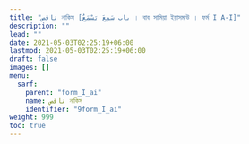 ```yaml
---
title: "ناقص নাকিস [باب سَمِعَ يَسْمَعُ । বাব সামিয়া ইয়াসমাউ । ফর্ম I A-I]"
description: ""
lead: ""
date: 2021-05-03T02:25:19+06:00
lastmod: 2021-05-03T02:25:19+06:00
draft: false
images: []
menu: 
  sarf:
    parent: "form_I_ai"
    name: ناقص নাকিস
    identifier: "9form_I_ai"
weight: 999
toc: true
---
```



